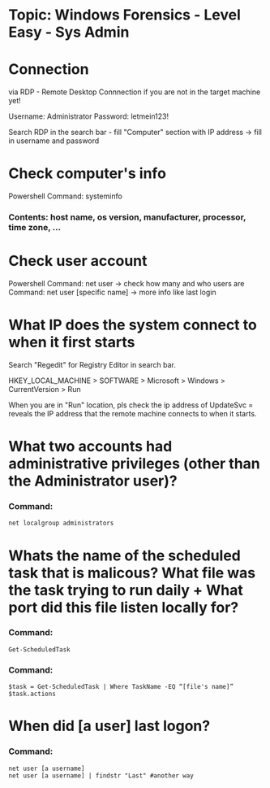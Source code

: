 # Topic: Windows Forensics - Level Easy - Sys Admin 

# Connection
via RDP - Remote Desktop Connnection if you are not in the target machine yet!

Username: Administrator
Password: letmein123!

Search RDP in the search bar - fill "Computer" section with IP address -> fill in username and password

# Check computer's info
Powershell
Command: systeminfo
### Contents: host name, os version, manufacturer, processor, time zone, ...

# Check user account
Powershell
Command: net user -> check how many and who users are
Command: net user [specific name] -> more info like last login

# What IP does the system connect to when it first starts
Search "Regedit" for Registry Editor in search bar.

HKEY_LOCAL_MACHINE > SOFTWARE > Microsoft > Windows > CurrentVersion > Run

When you are in "Run" location, pls check the ip address of UpdateSvc = reveals the IP address that the remote machine connects to when it starts.

# What two accounts had administrative privileges (other than the Administrator user)?
### Command: 
    net localgroup administrators

# Whats the name of the scheduled task that is malicous? What file was the task trying to run daily + What port did this file listen locally for?

### Command:  
    Get-ScheduledTask
### Command:  
    $task = Get-ScheduledTask | Where TaskName -EQ “[file's name]”
    $task.actions

# When did [a user] last logon?
### Command: 
    net user [a username]
    net user [a username] | findstr "Last" #another way
    






